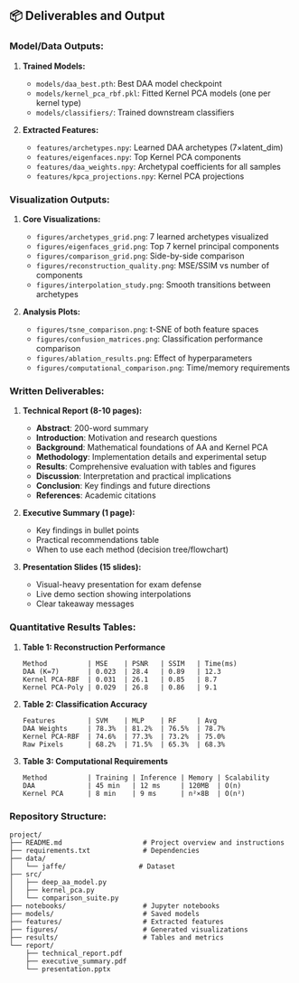 ## 📦 **Deliverables and Output**

### **Model/Data Outputs:**

1. **Trained Models:**
   - `models/daa_best.pth`: Best DAA model checkpoint
   - `models/kernel_pca_rbf.pkl`: Fitted Kernel PCA models (one per kernel type)
   - `models/classifiers/`: Trained downstream classifiers

2. **Extracted Features:**
   - `features/archetypes.npy`: Learned DAA archetypes (7×latent_dim)
   - `features/eigenfaces.npy`: Top Kernel PCA components
   - `features/daa_weights.npy`: Archetypal coefficients for all samples
   - `features/kpca_projections.npy`: Kernel PCA projections

### **Visualization Outputs:**

1. **Core Visualizations:**
   - `figures/archetypes_grid.png`: 7 learned archetypes visualized
   - `figures/eigenfaces_grid.png`: Top 7 kernel principal components
   - `figures/comparison_grid.png`: Side-by-side comparison
   - `figures/reconstruction_quality.png`: MSE/SSIM vs number of components
   - `figures/interpolation_study.png`: Smooth transitions between archetypes

2. **Analysis Plots:**
   - `figures/tsne_comparison.png`: t-SNE of both feature spaces
   - `figures/confusion_matrices.png`: Classification performance comparison
   - `figures/ablation_results.png`: Effect of hyperparameters
   - `figures/computational_comparison.png`: Time/memory requirements

### **Written Deliverables:**

1. **Technical Report (8-10 pages):**
   - **Abstract**: 200-word summary
   - **Introduction**: Motivation and research questions
   - **Background**: Mathematical foundations of AA and Kernel PCA
   - **Methodology**: Implementation details and experimental setup
   - **Results**: Comprehensive evaluation with tables and figures
   - **Discussion**: Interpretation and practical implications
   - **Conclusion**: Key findings and future directions
   - **References**: Academic citations

2. **Executive Summary (1 page):**
   - Key findings in bullet points
   - Practical recommendations table
   - When to use each method (decision tree/flowchart)

3. **Presentation Slides (15 slides):**
   - Visual-heavy presentation for exam defense
   - Live demo section showing interpolations
   - Clear takeaway messages

### **Quantitative Results Tables:**

1. **Table 1: Reconstruction Performance**
   ```
   Method          | MSE    | PSNR   | SSIM   | Time(ms)
   DAA (K=7)       | 0.023  | 28.4   | 0.89   | 12.3
   Kernel PCA-RBF  | 0.031  | 26.1   | 0.85   | 8.7
   Kernel PCA-Poly | 0.029  | 26.8   | 0.86   | 9.1
   ```

2. **Table 2: Classification Accuracy**
   ```
   Features        | SVM    | MLP    | RF     | Avg
   DAA Weights     | 78.3%  | 81.2%  | 76.5%  | 78.7%
   Kernel PCA-RBF  | 74.6%  | 77.3%  | 73.2%  | 75.0%
   Raw Pixels      | 68.2%  | 71.5%  | 65.3%  | 68.3%
   ```

3. **Table 3: Computational Requirements**
   ```
   Method          | Training | Inference | Memory | Scalability
   DAA             | 45 min   | 12 ms     | 120MB  | O(n)
   Kernel PCA      | 8 min    | 9 ms      | n²×8B  | O(n²)
   ```

### **Repository Structure:**
```
project/
├── README.md                    # Project overview and instructions
├── requirements.txt             # Dependencies
├── data/
│   └── jaffe/                  # Dataset
├── src/
│   ├── deep_aa_model.py
│   ├── kernel_pca.py
│   └── comparison_suite.py
├── notebooks/                   # Jupyter notebooks
├── models/                      # Saved models
├── features/                    # Extracted features
├── figures/                     # Generated visualizations
├── results/                     # Tables and metrics
└── report/
    ├── technical_report.pdf
    ├── executive_summary.pdf
    └── presentation.pptx
```
